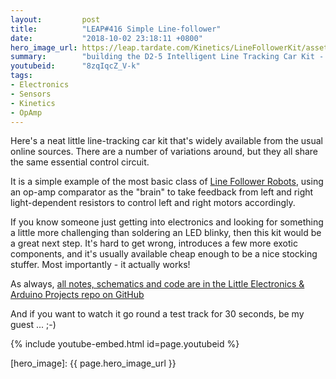 ```yaml
---
layout:         post
title:          "LEAP#416 Simple Line-follower"
date:           "2018-10-02 23:18:11 +0800"
hero_image_url: https://leap.tardate.com/Kinetics/LineFollowerKit/assets/LineFollowerKit_build.jpg
summary:        "building the D2-5 Intelligent Line Tracking Car Kit - a nice demonstration of a simple feedback control system with an LM358 op-amp"
youtubeid:      "8zqIqcZ_V-k"
tags:
- Electronics
- Sensors
- Kinetics
- OpAmp
---
```


Here's a neat little line-tracking car kit that's widely available from the usual online sources. There are a number of variations around, but they all share the same essential control circuit.

It is a simple example of the most basic class of [Line Follower Robots](https://www.elprocus.com/line-follower-robot-basics-controlling/),
using an op-amp comparator as the "brain" to take feedback from left and right light-dependent resistors to control left and right motors accordingly.

If you know someone just getting into electronics and looking for something a little more challenging than soldering an LED blinky,
then this kit would be a great next step. It's hard to get wrong, introduces a few more exotic components, and it's usually available cheap enough to be a nice stocking stuffer.
Most importantly - it actually works!

As always, [all notes, schematics and code are in the Little Electronics & Arduino Projects repo on GitHub][project]

And if you want to watch it go round a test track for 30 seconds, be my guest ... ;-)

{% include youtube-embed.html id=page.youtubeid %}

[leap]: https://leap.tardate.com
[project]: https://github.com/tardate/LittleArduinoProjects/tree/master/Kinetics/LineFollowerKit
[hero_image]: {{ page.hero_image_url }}
